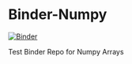 # Binder-Numpy
[![Binder](https://mybinder.org/badge_logo.svg)](https://mybinder.org/v2/gh/vishwesh5/Binder-Numpy/master?filepath=Numpy-Arrays-Example.ipynb)

Test Binder Repo for Numpy Arrays
